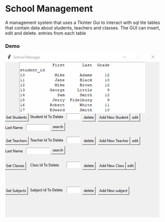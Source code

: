 # School Management
A management system that uses a Tkinter Gui to interact with sql lite tables that contain data about students, teachers and classes. The GUI can insert, edit and delete.
entries from each table

### Demo

![](./demo.gif)
